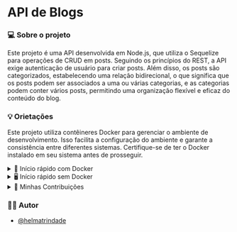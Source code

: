 #  API de Blogs

### 💻 Sobre o projeto
Este projeto é uma API desenvolvida em Node.js, que utiliza o Sequelize para operações de CRUD em posts. Seguindo os princípios do REST, a API exige autenticação de usuário para criar posts. Além disso, os posts são categorizados, estabelecendo uma relação bidirecional, o que significa que os posts podem ser associados a uma ou várias categorias, e as categorias podem conter vários posts, permitindo uma organização flexível e eficaz do conteúdo do blog.
<br>

### 💡 Orietações
Este projeto utiliza contêineres Docker para gerenciar o ambiente de desenvolvimento. Isso facilita a configuração do ambiente e garante a consistência entre diferentes sistemas. Certifique-se de ter o Docker instalado em seu sistema antes de prosseguir.
<br>

 <details>
 <summary> 🐳 Início rápido com Docker</summary><br>

**Antes de começar, seu docker-compose precisa estar na versão 1.29 ou superior. [Veja aqui](https://www.digitalocean.com/community/tutorials/how-to-install-and-use-docker-compose-on-ubuntu-20-04-pt) ou [na documentação](https://docs.docker.com/compose/install/) como instalá-lo. No primeiro artigo, você pode substituir onde está com `1.26.0` por `1.29.2`.**

```bash
# Rode os serviços `node` e `db` com o comando
docker-compose up -d --build
```

- Lembre-se de parar o `mysql` se estiver usando localmente na porta padrão (`3306`), ou adapte, caso queria fazer uso da aplicação em containers;

- Esses serviços irão inicializar um container chamado `blogs_api` e outro chamado `blogs_api_db`;

- A partir daqui você pode rodar o container `blogs_api` via CLI ou abri-lo no VS Code;

```bash
# Para ter acesso ao terminal interativo do container criado pelo compose, que está rodando em segundo plano.
docker exec -it blogs_api bash

# Dentro do container, Instale as dependências.
npm install
```

- **Atenção:** Caso opte por utilizar o Docker, **TODOS** os comandos disponíveis no `package.json` (npm start, npm test, npm run dev, ...) devem ser executados **DENTRO** do container, ou seja, no terminal que aparece após a execução do comando `docker exec` citado acima. 
<br>
<br>
</details>

 <details>
 <summary>🖥️ Início rápido sem Docker</summary><br>

-  Instale as dependências com `npm install`.
```bash
# em um terminal, inicie a aplicação
npm install
```

- Crie um arquivo `.env` na raiz do projeto seguindo o padrão do arquivo [`env.example`](./env.example) e o modifique de acordo com a necessidade.

```bash
    env $(cat .env) npm run dev
 ```

- Coloque `env $(cat .env)` antes de qualquer comando que for executar, por exemplo:

 ```bash
    env $(cat .env) npm run dev
```
</details>

<details>
 <summary>🤗 Minhas Contribuições</summary><br>

Neste projeto, minhas contribuições incluem:

- Criação das migrações para as tabelas `users`, `categories`, `blog_posts` e `posts_categories`.
- Desenvolvimento do modelo `User` em `src/models/User.js` com as propriedades corretas.
- Desenvolvimento do modelo `Category` em `src/models/Category.js` com as propriedades corretas.
- Desenvolvimento do modelo `BlogPost` em `src/models/BlogPost.js` com as propriedades corretas.

- Implementação dos endpoints da API:
  1. `POST /login` para autenticação de usuário.
  2. `POST /user` para criação de novos usuários.
  3. `GET /user` para recuperar informações do usuário.
  4. `GET /user/:id` para trazer o user baseado no id.
  5. `POST /categories` para adicionar uma nova categoria a  tabela no banco de dados.
  7. `GET /post` para trazer todos os blogs post.

Essas contribuições representam minha parcela de trabalho neste projeto. Obrigada por conferir o projeto!
<br>
</details>

### 🙋‍♀️  Autor

- [@helmatrindade](https://github.com/helmatrindade)
